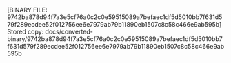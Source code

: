 [BINARY FILE: 9742ba878d94f7a3e5cf76a0c2c0e59515089a7befaec1df5d5010bb7f631d579f289ecdee52f012756ee6e7979ab79b11890eb1507c8c58c466e9ab595b]
Stored copy: docs/converted-binary/9742ba878d94f7a3e5cf76a0c2c0e59515089a7befaec1df5d5010bb7f631d579f289ecdee52f012756ee6e7979ab79b11890eb1507c8c58c466e9ab595b
